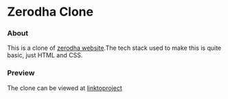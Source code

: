# Zerodha Clone

### About
This is a clone of [zerodha website](https://zerodha.com/).The tech stack used to make this is quite basic, just HTML and CSS.

### Preview
The clone can be viewed at [linktoproject](https://main--zerodha-clone-by-akash.netlify.app/)

